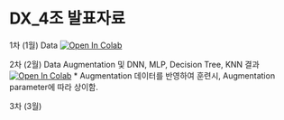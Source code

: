 # DX_4조 발표자료
1차 (1월) Data [![Open In Colab](https://colab.research.google.com/assets/colab-badge.svg)](https://colab.research.google.com/drive/1wy157xDkvrJEHMWzoVIQxL06qMXkpTv7)

2차 (2월) Data Augmentation 및 DNN, MLP, Decision Tree, KNN 결과[![Open In Colab](https://colab.research.google.com/assets/colab-badge.svg)](https://github.com/caplove/DX_team_4_repo/blob/main/Batch4.ipynb)
          * Augmentation 데이터를 반영하여 훈련시, Augmentation parameter에 따라 상이함. 




3차 (3월)





